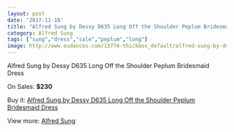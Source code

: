 ```yaml
---
layout: post
date: '2017-11-18'
title: "Alfred Sung by Dessy D635 Long Off the Shoulder Peplum Bridesmaid Dress"
category: Alfred Sung
tags: ["sung","dress","sale","peplum","long"]
image: http://www.eudances.com/13774-thickbox_default/alfred-sung-by-dessy-d635-long-off-the-shoulder-peplum-bridesmaid-dress.jpg
---
```

Alfred Sung by Dessy D635 Long Off the Shoulder Peplum Bridesmaid Dress

On Sales: **$230**
<a href="https://www.eudances.com/en/alfred-sung/4144-alfred-sung-by-dessy-d635-long-off-the-shoulder-peplum-bridesmaid-dress.html"><amp-img layout="responsive" width="600" height="600" src="//www.eudances.com/13774-thickbox_default/alfred-sung-by-dessy-d635-long-off-the-shoulder-peplum-bridesmaid-dress.jpg" alt="Alfred Sung by Dessy D635 Long Off the Shoulder Peplum Bridesmaid Dress 0" /></a>
<a href="https://www.eudances.com/en/alfred-sung/4144-alfred-sung-by-dessy-d635-long-off-the-shoulder-peplum-bridesmaid-dress.html"><amp-img layout="responsive" width="600" height="600" src="//www.eudances.com/13777-thickbox_default/alfred-sung-by-dessy-d635-long-off-the-shoulder-peplum-bridesmaid-dress.jpg" alt="Alfred Sung by Dessy D635 Long Off the Shoulder Peplum Bridesmaid Dress 1" /></a>
<a href="https://www.eudances.com/en/alfred-sung/4144-alfred-sung-by-dessy-d635-long-off-the-shoulder-peplum-bridesmaid-dress.html"><amp-img layout="responsive" width="600" height="600" src="//www.eudances.com/13776-thickbox_default/alfred-sung-by-dessy-d635-long-off-the-shoulder-peplum-bridesmaid-dress.jpg" alt="Alfred Sung by Dessy D635 Long Off the Shoulder Peplum Bridesmaid Dress 2" /></a>
<a href="https://www.eudances.com/en/alfred-sung/4144-alfred-sung-by-dessy-d635-long-off-the-shoulder-peplum-bridesmaid-dress.html"><amp-img layout="responsive" width="600" height="600" src="//www.eudances.com/13775-thickbox_default/alfred-sung-by-dessy-d635-long-off-the-shoulder-peplum-bridesmaid-dress.jpg" alt="Alfred Sung by Dessy D635 Long Off the Shoulder Peplum Bridesmaid Dress 3" /></a>

Buy it: [Alfred Sung by Dessy D635 Long Off the Shoulder Peplum Bridesmaid Dress](https://www.eudances.com/en/alfred-sung/4144-alfred-sung-by-dessy-d635-long-off-the-shoulder-peplum-bridesmaid-dress.html "Alfred Sung by Dessy D635 Long Off the Shoulder Peplum Bridesmaid Dress")

View more: [Alfred Sung](https://www.eudances.com/en/52-alfred-sung "Alfred Sung")